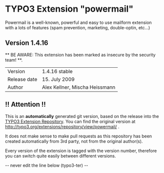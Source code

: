 # TYPO3 Extension "powermail"
Powermail is a well-known, powerful and easy to use mailform extension with a lots of features (spam prevention, marketing, double-optin, etc...)

## Version 1.4.16
** BE AWARE: This extension has been marked as insecure by the security team! **.



<table>
	<tr><td>Version</td><td>1.4.16 stable</td></tr>
	<tr><td>Release date</td><td>15. July 2009</td></tr>
	<tr><td>Author</td><td>Alex Kellner, Mischa Heissmann</td></tr>
</table>

## !! Attention !!
This is an **automatically** generated git version, based on the release into the [TYPO3 Extension Repository](http://www.typo3.org/extensions/).
You can find the original version at http://typo3.org/extensions/repository/view/powermail/ .

It does not make sense to make pull requests as this repository has been created automatically from 3rd party, not from the original author(s).

Every version of the extension is tagged with the version number, therefore you can switch quite easily between different versions.


-- never edit the line below (typo3-ter) --